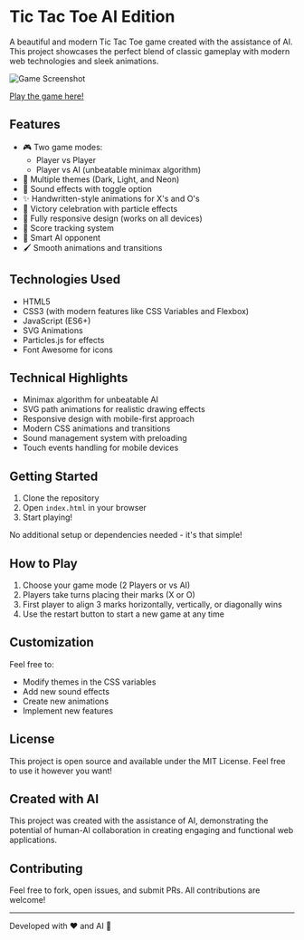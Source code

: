 # Tic Tac Toe AI Edition

A beautiful and modern Tic Tac Toe game created with the assistance of AI. This project showcases the perfect blend of classic gameplay with modern web technologies and sleek animations.

![Game Screenshot]()

[Play the game here!]()

## Features

- 🎮 Two game modes:
  - Player vs Player
  - Player vs AI (unbeatable minimax algorithm)
- 🎨 Multiple themes (Dark, Light, and Neon)
- 🎵 Sound effects with toggle option
- ✨ Handwritten-style animations for X's and O's
- 🎉 Victory celebration with particle effects
- 📱 Fully responsive design (works on all devices)
- 💯 Score tracking system
- 🎯 Smart AI opponent
- 🖌️ Smooth animations and transitions

## Technologies Used

- HTML5
- CSS3 (with modern features like CSS Variables and Flexbox)
- JavaScript (ES6+)
- SVG Animations
- Particles.js for effects
- Font Awesome for icons

## Technical Highlights

- Minimax algorithm for unbeatable AI
- SVG path animations for realistic drawing effects
- Responsive design with mobile-first approach
- Modern CSS animations and transitions
- Sound management system with preloading
- Touch events handling for mobile devices

## Getting Started

1. Clone the repository
2. Open `index.html` in your browser
3. Start playing!

No additional setup or dependencies needed - it's that simple!

## How to Play

1. Choose your game mode (2 Players or vs AI)
2. Players take turns placing their marks (X or O)
3. First player to align 3 marks horizontally, vertically, or diagonally wins
4. Use the restart button to start a new game at any time

## Customization

Feel free to:
- Modify themes in the CSS variables
- Add new sound effects
- Create new animations
- Implement new features

## License

This project is open source and available under the MIT License. Feel free to use it however you want!

## Created with AI

This project was created with the assistance of AI, demonstrating the potential of human-AI collaboration in creating engaging and functional web applications.

## Contributing

Feel free to fork, open issues, and submit PRs. All contributions are welcome!

---

Developed with ❤️ and AI 🤖